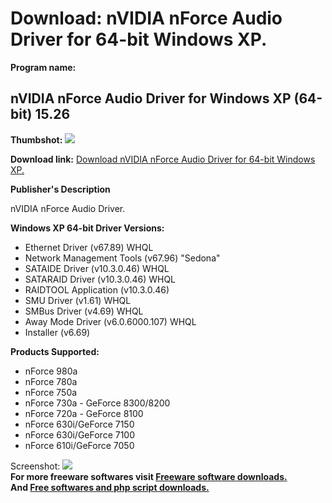 # Download: nVIDIA nForce Audio Driver for 64-bit Windows XP.

**Program name:**

## nVIDIA nForce Audio Driver for Windows XP (64-bit) 15.26

  
**Thumbshot:** ![](http://www.freewarefiles.com/screenshot/nopic.gif)   
  
**Download link:** [Download nVIDIA nForce Audio Driver for 64-bit Windows XP.](http://freesoftwares.boysofts.com/NVIDIA-nForce-Audio-Driver-for-Windows-XP-64-bit_program_48485.html)  
  


**Publisher's Description**  
  


nVIDIA nForce Audio Driver. 

**Windows XP 64-bit Driver Versions:**

  * Ethernet Driver (v67.89) WHQL 
  * Network Management Tools (v67.96) "Sedona" 
  * SATAIDE Driver (v10.3.0.46) WHQL 
  * SATARAID Driver (v10.3.0.46) WHQL 
  * RAIDTOOL Application (v10.3.0.46) 
  * SMU Driver (v1.61) WHQL 
  * SMBus Driver (v4.69) WHQL 
  * Away Mode Driver (v6.0.6000.107) WHQL 
  * Installer (v6.69) 

**Products Supported:**

  * nForce 980a 
  * nForce 780a 
  * nForce 750a 
  * nForce 730a - GeForce 8300/8200 
  * nForce 720a - GeForce 8100 
  * nForce 630i/GeForce 7150 
  * nForce 630i/GeForce 7100 
  * nForce 610i/GeForce 7050 

  
  
Screenshot: ![](http://www.freewarefiles.com/screenshot/nopic.gif)   
**For more freeware softwares visit [Freeware software downloads.](http://freesoftwares.boysofts.com/)**   
**And [Free softwares and php script downloads.](http://www.boysofts.com/)**
